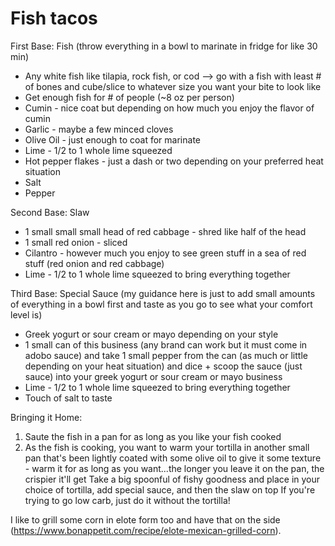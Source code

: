 # Fish tacos
First Base: Fish (throw everything in a bowl to marinate in fridge for like 30 min)
* Any white fish like tilapia, rock fish, or cod --> go with a fish with least # of bones and cube/slice to whatever size you want your bite to look like
* Get enough fish for # of people (~8 oz per person)
* Cumin - nice coat but depending on how much you enjoy the flavor of cumin
* Garlic - maybe a few minced cloves
* Olive Oil - just enough to coat for marinate
* Lime - 1/2 to 1 whole lime squeezed
* Hot pepper flakes - just a dash or two depending on your preferred heat situation
* Salt
* Pepper

Second Base: Slaw 
* 1 small small small head of red cabbage - shred like half of the head
* 1 small red onion - sliced
* Cilantro - however much you enjoy to see green stuff in a sea of red stuff (red onion and red cabbage)
* Lime - 1/2 to 1 whole lime squeezed to bring everything together

Third Base: Special Sauce (my guidance here is just to add small amounts of everything in a bowl first and taste as you go to see what your comfort level is)
* Greek yogurt or sour cream or mayo depending on your style
* 1 small can of this business (any brand can work but it must come in adobo sauce) and take 1 small pepper from the can (as much or little depending on your heat situation) and dice + scoop the sauce (just sauce) into your greek yogurt or sour cream or mayo business
* Lime - 1/2 to 1 whole lime squeezed to bring everything together
* Touch of salt to taste

Bringing it Home: 
1. Saute the fish in a pan for as long as you like your fish cooked
1. As the fish is cooking, you want to warm your tortilla in another small pan that's been lightly coated with some olive oil to give it some texture - warm it for as long as you want...the longer you leave it on the pan, the crispier it'll get
Take a big spoonful of fishy goodness and place in your choice of tortilla, add special sauce, and then the slaw on top
If you're trying to go low carb, just do it without the tortilla! 


I like to grill some corn in elote form too and have that on the side (https://www.bonappetit.com/recipe/elote-mexican-grilled-corn). 
